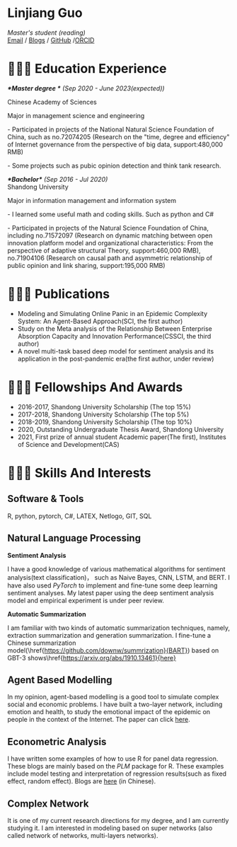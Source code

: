 # Linjiang Guo

_Master's student (reading)_ <br>
[Email](mailto:guolinjiang20@mails.ucas.edu.cn) / [Blogs](https://blog.csdn.net/weixin_43718786?spm=1011.2124.3001.5343) / [GitHub](https://github.com/downw) /[ORCID](https://orcid.org/my-orcid?orcid=0000-0002-1571-356X)


# 👩🏼‍💻 Education Experience                                                                                                                                                       
***\*Master degree \****   *_(Sep 2020 - June 2023(expected))_* <br>

Chinese Academy of Sciences

Major in management science and engineering

\- Participated in projects of the National Natural Science Foundation of China, such as no.72074205 (Research on the "time, degree and efficiency" of Internet governance from the perspective of big data, support:480,000 RMB)

\- Some projects such as pubic opinion detection and think tank research.

***\*Bachelor\****   *_(Sep 2016 - Jul 2020)_* <br> Shandong University

Major in information management and information system

\- I learned some useful math and coding skills. Such as python and C#

\- Participated in projects of the Natural Science Foundation of China, including no.71572097 (Research on dynamic matching between open innovation platform model and organizational characteristics: From the perspective of adaptive structural Theory, support:460,000 RMB), no.71904106 (Research on causal path and asymmetric relationship of public opinion and link sharing, support:195,000 RMB)





# 👩🏼‍💻 Publications

- Modeling and Simulating Online Panic in an Epidemic Complexity System: An Agent-Based Approach(SCI, the first author)
- Study on the Meta analysis of the Relationship Between Enterprise Absorption Capacity and Innovation Performance(CSSCI, the third author)
- A novel multi-task based deep model for sentiment analysis and its application in the post-pandemic era(the first author, under review)

# 👩🏼‍💻 Fellowships And Awards

- 2016-2017, Shandong University Scholarship (The top 15%)
- 2017-2018, Shandong University Scholarship (The top 5%)
- 2018-2019, Shandong University Scholarship (The top 10%)
- 2020, Outstanding Undergraduate Thesis Award, Shandong University
- 2021, First prize of annual student Academic paper(The first), Institutes of Science and Development(CAS)


# 👩🏼‍💻 Skills And Interests
## Software & Tools
  R, python, pytorch, C#, LATEX, Netlogo, GIT, SQL

## Natural Language Processing

**Sentiment Analysis**

   I have a good knowledge of various mathematical algorithms for sentiment analysis(text classification)， such as Naive Bayes, CNN, LSTM, and BERT. I have also used *PyTorch* to implement and fine-tune some deep learning sentiment analyses. My latest paper using the deep sentiment analysis model and empirical experiment is under peer review.

**Automatic Summarization**

   I am familiar with two kinds of automatic summarization techniques, namely, extraction summarization and generation summarization. I fine-tune a Chinese summarization model(\href{https://github.com/downw/summrization}{BART}) based on GBT-3 shows\href{https://arxiv.org/abs/1910.13461}{here}

## Agent Based Modelling

In my opinion, agent-based modelling is a good tool to simulate complex social and economic problems. I have built a two-layer network, including emotion and health, to study the emotional impact of the epidemic on people in the context of the Internet. The paper can click [here](https://www.hindawi.com/journals/complexity/2021/9933720/).

## Econometric Analysis

I have written some examples of how to use R for panel data regression. These blogs are mainly based on the *PLM* package for R. These examples include model testing and interpretation of regression results(such as fixed effect, random effect). Blogs are [here](https://blog.csdn.net/weixin_43718786/category_10538680.html?spm=1001.2014.3001.5482) (in Chinese).

## Complex Network

It is one of my current research directions for my degree, and I am currently studying it. I am interested in modeling based on super networks (also called network of networks, multi-layers networks).


